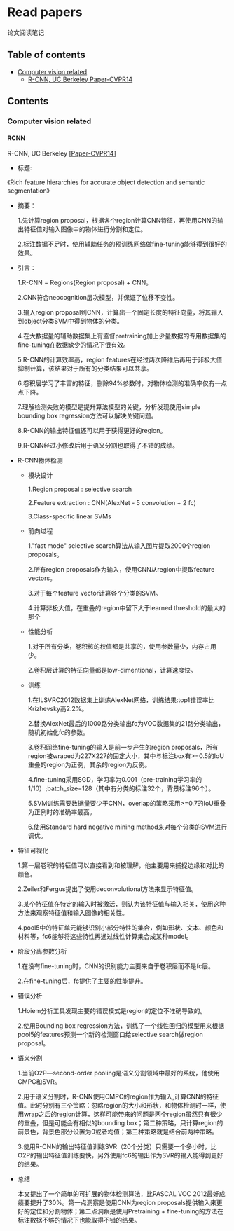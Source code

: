 # Read papers
论文阅读笔记

## Table of contents
- [Computer vision related](#computer-vision-related)
  - [R-CNN, UC Berkeley Paper-CVPR14](#rcnn)

## Contents

### Computer vision related

#### RCNN
R-CNN, UC Berkeley [[Paper-CVPR14]](http://www.cv-foundation.org/openaccess/content_cvpr_2014/papers/Girshick_Rich_Feature_Hierarchies_2014_CVPR_paper.pdf)
- 标题:

《Rich feature hierarchies for accurate object detection and semantic segmentation》
- 摘要：

  1.先计算region proposal，根据各个region计算CNN特征，再使用CNN的输出特征值对输入图像中的物体进行分割和定位。
  
  2.标注数据不足时，使用辅助任务的预训练网络做fine-tuning能够得到很好的效果。
- 引言：

  1.R-CNN = Regions(Region proposal) + CNN。
  
  2.CNN符合neocognition层次模型，并保证了位移不变性。
  
  3.输入region proposal到CNN，计算出一个固定长度的特征向量，将其输入到object分类SVM中得到物体的分类。
  
  4.在大数据量的辅助数据集上有监督pretraining加上少量数据的专用数据集的fine-tuning在数据缺少的情况下很有效。
  
  5.R-CNN的计算效率高，region features在经过两次降维后再用于非极大值抑制计算，该结果对于所有的分类结果可以共享。
  
  6.卷积层学习了丰富的特征，删除94%参数时，对物体检测的准确率仅有一点点下降。
  
  7.理解检测失败的模型是提升算法模型的关键，分析发现使用simple bounding box regression方法可以解决关键问题。
  
  8.R-CNN的输出特征值还可以用于获得更好的region。
  
  9.R-CNN经过小修改后用于语义分割也取得了不错的成绩。
- R-CNN物体检测
  - 模块设计
  
    1.Region proposal : selective search
    
    2.Feature extraction : CNN(AlexNet - 5 convolution + 2 fc)
    
    3.Class-specific linear SVMs
  - 前向过程
  
    1."fast mode" selective search算法从输入图片提取2000个region proposals。
    
    2.所有region proposals作为输入，使用CNN从region中提取feature vectors。
    
    3.对于每个feature vector计算各个分类的SVM。
    
    4.计算非极大值，在重叠的region中留下大于learned threshold的最大的那个
  - 性能分析
  
    1.对于所有分类，卷积核的权值都是共享的，使用参数量少，内存占用少。
    
    2.卷积层计算的特征向量都是low-dimentional，计算速度快。
  - 训练
  
    1.在ILSVRC2012数据集上训练AlexNet网络，训练结果:top1错误率比Krizhevsky高2.2%。
    
    2.替换AlexNet最后的1000路分类输出fc为VOC数据集的21路分类输出，随机初始化fc的参数。
    
    3.卷积网络fine-tuning的输入是前一步产生的region proposals，所有region被wraped为227X227的固定大小，其中与标注box有>=0.5的IoU重叠的region为正例，其余的region为反例。
    
    4.fine-tuning采用SGD，学习率为0.001（pre-training学习率的1/10）;batch_size=128（其中有分类的标注32个，背景标注96个）。
    
    5.SVM训练需要数据量要少于CNN，overlap的策略采用>=0.7的IoU重叠为正例时的准确率最高。
    
    6.使用Standard hard negative mining method来对每个分类的SVM进行调优。
- 特征可视化

  1.第一层卷积的特征值可以直接看到和被理解，他主要用来捕捉边缘和对比的颜色。
  
  2.Zeiler和Fergus提出了使用deconvolutional方法来显示特征值。
  
  3.某个特征值在特定的输入时被激活，则认为该特征值与输入相关，使用这种方法来观察特征值和输入图像的相关性。
  
  4.pool5中的特征单元能够识别小部分特性的集合，例如形状、文本、颜色和材料等，fc6能够将这些特性再通过线性计算集合成某种model。
- 阶段分离参数分析

  1.在没有fine-tuning时，CNN的识别能力主要来自于卷积层而不是fc层。
  
  2.在fine-tuning后，fc提供了主要的性能提升。
- 错误分析

  1.Hoiem分析工具发现主要的错误模式是region的定位不准确导致的。
  
  2.使用Bounding box regression方法，训练了一个线性回归的模型用来根据pool5的features预测一个新的检测窗口给selective search做region proposal。
- 语义分割

  1.当前O2P—second-order pooling是语义分割领域中最好的系统，他使用CMPC和SVR。
  
  2.用于语义分割时，R-CNN使用CMPC的region作为输入,计算CNN的特征值。此时分别有三个策略：忽略region的大小和形状，和物体检测时一样，使用wrap之后的region计算，这样可能带来的问题是两个region虽然只有很少的重叠，但是可能会有相似的bounding box；第二种策略，只计算region的前景色，背景色部分设置为0或者均值；第三种策略就是结合前两种策略。
  
  3.使用R-CNN的输出特征值训练SVR（20个分类）只需要一个多小时，比O2P的输出特征值训练要快，另外使用fc6的输出作为SVR的输入能得到更好的结果。
- 总结

  本文提出了一个简单的可扩展的物体检测算法，比PASCAL VOC 2012最好成绩要提升了30%。第一点洞察是使用CNN为region proposals提供输入来更好的定位和分割物体；第二点洞察是使用Pretraining + fine-tuning的方法在标注数据不够的情况下也能取得不错的结果。


  
